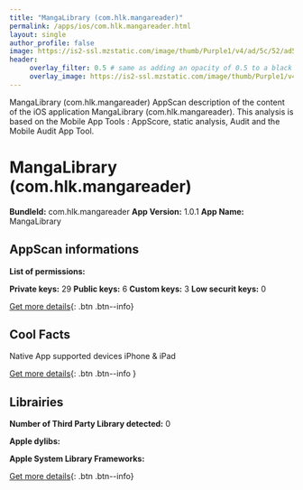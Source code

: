```yaml
---
title: "MangaLibrary (com.hlk.mangareader)"
permalink: /apps/ios/com.hlk.mangareader.html
layout: single
author_profile: false
image: https://is2-ssl.mzstatic.com/image/thumb/Purple1/v4/ad/5c/52/ad5c524d-329f-aa7f-0c8a-62bccc328c7e/pr_source.png/512x512bb.jpg
header: 
     overlay_filter: 0.5 # same as adding an opacity of 0.5 to a black background
     overlay_image: https://is2-ssl.mzstatic.com/image/thumb/Purple1/v4/ad/5c/52/ad5c524d-329f-aa7f-0c8a-62bccc328c7e/pr_source.png/512x512bb.jpg
---
```

MangaLibrary (com.hlk.mangareader) AppScan description of the content of the iOS application MangaLibrary (com.hlk.mangareader). This analysis is based on the Mobile App Tools : AppScore, static analysis, Audit and the Mobile Audit App Tool.

# MangaLibrary (com.hlk.mangareader)

**BundleId:** com.hlk.mangareader
**App Version:** 1.0.1
**App Name:** MangaLibrary


## AppScan informations 

**List of permissions:** 
  
  
**Private keys:** 29
**Public keys:** 6
**Custom keys:** 3
**Low securit keys:** 0
  
[Get more details](/pricing.html){: .btn .btn--info}

## Cool Facts

Native App
supported devices iPhone & iPad
  
[Get more details](/pricing.html){: .btn .btn--info }

## Librairies 
**Number of Third Party Library detected:** 0


**Apple dylibs:**


**Apple System Library Frameworks:**


  
[Get more details](/pricing.html){: .btn .btn--info}

